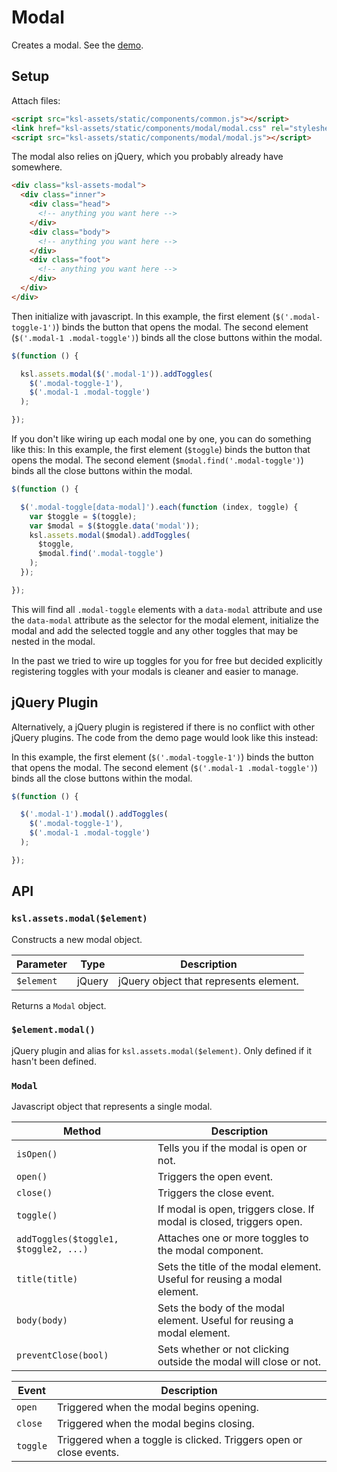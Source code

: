 # Modal

Creates a modal. See the [demo](http://creatives.deseretdigital.com/ksl-assets/build/static/components/modal/index.html).


## Setup

Attach files:

```html
<script src="ksl-assets/static/components/common.js"></script>
<link href="ksl-assets/static/components/modal/modal.css" rel="stylesheet" type="text/css" />
<script src="ksl-assets/static/components/modal/modal.js"></script>
```

The modal also relies on jQuery, which you probably already have somewhere.

```html
<div class="ksl-assets-modal">
  <div class="inner">
    <div class="head">
      <!-- anything you want here -->
    </div>
    <div class="body">
      <!-- anything you want here -->
    </div>
    <div class="foot">
      <!-- anything you want here -->
    </div>
  </div>
</div>
```

Then initialize with javascript.
In this example, the first element (`$('.modal-toggle-1')`) binds the button that opens the modal.
The second element (`$('.modal-1 .modal-toggle')`) binds all the close buttons within the modal.

```javascript
$(function () {

  ksl.assets.modal($('.modal-1')).addToggles(
    $('.modal-toggle-1'),
    $('.modal-1 .modal-toggle')
  );

});
```

If you don't like wiring up each modal one by one, you can do something like this:
In this example, the first element (`$toggle`) binds the button that opens the modal.
The second element (`$modal.find('.modal-toggle')`) binds all the close buttons within the modal.

```javascript
$(function () {

  $('.modal-toggle[data-modal]').each(function (index, toggle) {
    var $toggle = $(toggle);
    var $modal = $($toggle.data('modal'));
    ksl.assets.modal($modal).addToggles(
      $toggle,
      $modal.find('.modal-toggle')
    );
  });

});
```

This will find all `.modal-toggle` elements with a `data-modal` attribute and use the `data-modal`
attribute as the selector for the modal element, initialize the modal and add the selected toggle
and any other toggles that may be nested in the modal.

In the past we tried to wire up toggles for you for free but decided explicitly registering toggles
with your modals is cleaner and easier to manage.


## jQuery Plugin

Alternatively, a jQuery plugin is registered if there is no conflict with other jQuery plugins.
The code from the demo page would look like this instead:

In this example, the first element (`$('.modal-toggle-1')`) binds the button that opens the modal.
The second element (`$('.modal-1 .modal-toggle')`) binds all the close buttons within the modal.

```javascript
$(function () {

  $('.modal-1').modal().addToggles(
    $('.modal-toggle-1'),
    $('.modal-1 .modal-toggle')
  );

});
```


## API


### `ksl.assets.modal($element)`

Constructs a new modal object.

| Parameter  | Type   | Description                            |
|------------|--------|----------------------------------------|
| `$element` | jQuery | jQuery object that represents element. |

Returns a `Modal` object.


### `$element.modal()`

jQuery plugin and alias for `ksl.assets.modal($element)`. Only defined if it hasn't been
defined.


### `Modal`

Javascript object that represents a single modal.

| Method                                | Description                                                              |
|---------------------------------------|--------------------------------------------------------------------------|
| `isOpen()`                            | Tells you if the modal is open or not.                                   |
| `open()`                              | Triggers the open event.                                                 |
| `close()`                             | Triggers the close event.                                                |
| `toggle()`                            | If modal is open, triggers close. If modal is closed, triggers open.     |
| `addToggles($toggle1, $toggle2, ...)` | Attaches one or more toggles to the modal component.                     |
| `title(title)`                        | Sets the title of the modal element. Useful for reusing a modal element. |
| `body(body)`                          | Sets the body of the modal element. Useful for reusing a modal element.  |
| `preventClose(bool)`                  | Sets whether or not clicking outside the modal will close or not.        |

| Event    | Description                                                        |
|----------|--------------------------------------------------------------------|
| `open`   | Triggered when the modal begins opening.                           |
| `close`  | Triggered when the modal begins closing.                           |
| `toggle` | Triggered when a toggle is clicked. Triggers open or close events. |
